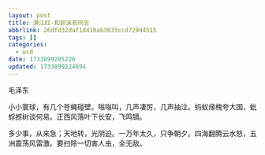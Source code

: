 ```yaml
---
layout: post
title: 满江红·和郭沫若同志
abbrlink: 26dfd32daf1d410ab3033ccd729d4515
tags: []
categories:
  - wcd
date: 1733899205226
updated: 1733899224694
---
```


毛泽东

小小寰球，有几个苍蝇碰壁。嗡嗡叫，几声凄厉，几声抽泣。蚂蚁缘槐夸大国，蚍蜉撼树谈何易。正西风落叶下长安，飞鸣镝。

多少事，从来急；天地转，光阴迫。一万年太久，只争朝夕。四海翻腾云水怒，五洲震荡风雷激。要扫除一切害人虫，全无敌。
